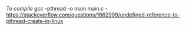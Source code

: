*To compile*
gcc -pthread -o main main.c - https://stackoverflow.com/questions/1662909/undefined-reference-to-pthread-create-in-linux